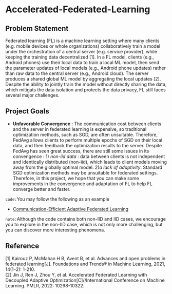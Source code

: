 # Accelerated-Federated-Learning
## Problem Statement
Federated learning (FL) is a machine learning setting where many clients (e.g. mobile devices or whole organizations) collaboratively train a model under the orchestration of a central server (e.g. service provider), while keeping the training data decentralized [1]. In a FL model, clients (e.g., Android phones) use their local data to train a local ML model, then send the parameter updates of local models (e.g., Android phone updates) rather than raw data to the central server (e.g., Android cloud). The server produces a shared global ML model by aggregating the local updates [2]. Despite the ability to jointly train the model without directly
sharing the data, which mitigats the data isolation and protects the data privacy, FL still faces several major challenges.

## Project Goals
 * __Unfavorable Convergence :__ The communication cost between clients and the server in federated learning is expensive, so traditional optimization methods, such as SGD, are often unsuitable. Therefore, FedAvg allows clients to perform multiple epochs of SGD on their local data, and then feedback the optimization results to the server. Despite FedAvg has seen great success, there are still some issues in its convengence : 1) _non-iid data_ : data between clients is not independent and identically distributed (non-iid), which leads to client models moving away from the globally optimal model.    2)_a lack of adaptivity_: Standard SGD optimization methods may be unsuitable for federated settings. Therefore, in this project, we hope that you can make some improvements in the convergence and adaptation of FL to help FL converge better and faster. 

`code:`You may follow the following as an example  
  * [Communication-Efficient Adaptive Federated Learning](https://github.com/yujiaw98/FedCAMS)
  
 `note:`Although the code contains both non-IID and IID cases, we encourage you to explore in the non-IID case, which is not only more challenging, but you can discover more interesting phenomena.
 
## Reference
[1] Kairouz P, McMahan H B, Avent B, et al. Advances and open problems in federated learning[J]. Foundations and Trends® in Machine Learning, 2021, 14(1–2): 1-210.  
[2] Jin J, Ren J, Zhou Y, et al. Accelerated Federated Learning with Decoupled Adaptive Optimization[C]//International Conference on Machine Learning. PMLR, 2022: 10298-10322.   
